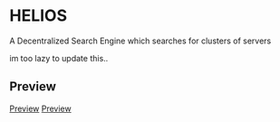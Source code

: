 # HELIOS

A Decentralized Search Engine which searches for clusters of servers


im too lazy to update this..

## Preview
[Preview](https://github.com/rudy-in/helios/blob/master/assets/preview1.png)
[Preview](https://github.com/rudy-in/helios/blob/master/assets/preview.png)